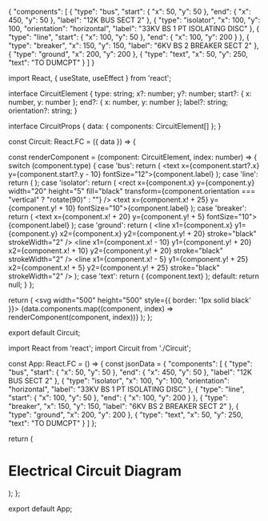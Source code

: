 {
  "components": [
    {
      "type": "bus",
      "start": { "x": 50, "y": 50 },
      "end": { "x": 450, "y": 50 },
      "label": "12K BUS SECT 2"
    },
    {
      "type": "isolator",
      "x": 100,
      "y": 100,
      "orientation": "horizontal",
      "label": "33KV BS 1 PT ISOLATING DISC"
    },
    {
      "type": "line",
      "start": { "x": 100, "y": 50 },
      "end": { "x": 100, "y": 200 }
    },
    {
      "type": "breaker",
      "x": 150,
      "y": 150,
      "label": "6KV BS 2 BREAKER SECT 2"
    },
    {
      "type": "ground",
      "x": 200,
      "y": 200
    },
    {
      "type": "text",
      "x": 50,
      "y": 250,
      "text": "TO DUMCPT"
    }
  ]
}

import React, { useState, useEffect } from 'react';

interface CircuitElement {
  type: string;
  x?: number;
  y?: number;
  start?: { x: number, y: number };
  end?: { x: number, y: number };
  label?: string;
  orientation?: string;
}

interface CircuitProps {
  data: { components: CircuitElement[] };
}

const Circuit: React.FC<CircuitProps> = ({ data }) => {

  const renderComponent = (component: CircuitElement, index: number) => {
    switch (component.type) {
      case 'bus':
        return (
          <g key={index}>
            <line
              x1={component.start?.x} y1={component.start?.y}
              x2={component.end?.x} y2={component.end?.y}
              stroke="black" strokeWidth="5"
            />
            <text x={component.start?.x} y={component.start?.y - 10} fontSize="12">{component.label}</text>
          </g>
        );
      case 'line':
        return (
          <line
            key={index}
            x1={component.start?.x} y1={component.start?.y}
            x2={component.end?.x} y2={component.end?.y}
            stroke="black" strokeWidth="2"
          />
        );
      case 'isolator':
        return (
          <g key={index}>
            <rect
              x={component.x} y={component.y}
              width="20" height="5" fill="black"
              transform={component.orientation === "vertical" ? "rotate(90)" : ""}
            />
            <text x={component.x! + 25} y={component.y! + 10} fontSize="10">{component.label}</text>
          </g>
        );
      case 'breaker':
        return (
          <g key={index}>
            <circle cx={component.x} cy={component.y} r="10" fill="none" stroke="black" strokeWidth="2" />
            <text x={component.x! + 20} y={component.y! + 5} fontSize="10">{component.label}</text>
          </g>
        );
      case 'ground':
        return (
          <g key={index}>
            <line x1={component.x} y1={component.y} x2={component.x} y2={component.y! + 20} stroke="black" strokeWidth="2" />
            <line x1={component.x! - 10} y1={component.y! + 20} x2={component.x! + 10} y2={component.y! + 20} stroke="black" strokeWidth="2" />
            <line x1={component.x! - 5} y1={component.y! + 25} x2={component.x! + 5} y2={component.y! + 25} stroke="black" strokeWidth="2" />
          </g>
        );
      case 'text':
        return (
          <text key={index} x={component.x} y={component.y} fontSize="12">{component.text}</text>
        );
      default:
        return null;
    }
  };

  return (
    <svg width="500" height="500" style={{ border: '1px solid black' }}>
      {data.components.map((component, index) => renderComponent(component, index))}
    </svg>
  );
};

export default Circuit;


import React from 'react';
import Circuit from './Circuit';

const App: React.FC = () => {
  const jsonData = {
    "components": [
      { "type": "bus", "start": { "x": 50, "y": 50 }, "end": { "x": 450, "y": 50 }, "label": "12K BUS SECT 2" },
      { "type": "isolator", "x": 100, "y": 100, "orientation": "horizontal", "label": "33KV BS 1 PT ISOLATING DISC" },
      { "type": "line", "start": { "x": 100, "y": 50 }, "end": { "x": 100, "y": 200 } },
      { "type": "breaker", "x": 150, "y": 150, "label": "6KV BS 2 BREAKER SECT 2" },
      { "type": "ground", "x": 200, "y": 200 },
      { "type": "text", "x": 50, "y": 250, "text": "TO DUMCPT" }
    ]
  };

  return (
    <div>
      <h1>Electrical Circuit Diagram</h1>
      <Circuit data={jsonData} />
    </div>
  );
};

export default App;
